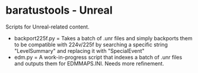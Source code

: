 # baratustools - Unreal

Scripts for Unreal-related content.

- backport225f.py = Takes a batch of .unr files and simply backports them to be compatible with 224v/225f by searching a specific string "LevelSummary" and replacing it with "SpecialEvent"
- edm.py = A work-in-progress script that indexes a batch of .unr files and outputs them for EDMMAPS.INI. Needs more refinement.
